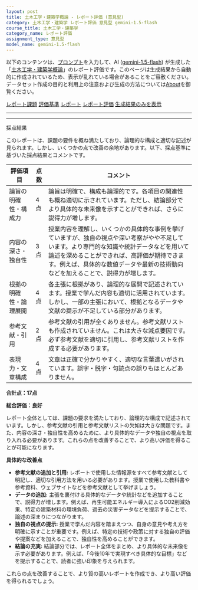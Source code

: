 ```yaml
---
layout: post
title: 土木工学・建築学概論 - レポート評価 (意見型)
category: 土木工学・建築学 レポート評価 意見型 gemini-1.5-flash
course_title: 土木工学・建築学
category_name: レポート評価
assignment_type: 意見型
model_name: gemini-1.5-flash
---
```


以下のコンテンツは、[プロンプト](http://127.0.0.1:8000/generated/土木工学・建築学/gemini-1.5-flash/prompt_レポート評価-意見型.md)を入力して、AI ([gemini-1.5-flash](contents/gemini-1.5-flash)) が生成した「[土木工学・建築学概論](/contents/土木工学・建築学/)」のレポート評価です。このページは生成結果から自動的に作成されているため、表示が乱れている場合があることをご容赦ください。
データセット作成の目的と利用上の注意および生成の方法については[About](/About)を御覧ください。

[レポート課題](../レポート課題-意見型)
[評価基準](../評価基準-意見型)
[レポート](../レポート-意見型)
[レポート評価](../レポート評価-意見型)
[生成結果のみを表示](http://127.0.0.1:8000/generated/土木工学・建築学/gemini-1.5-flash/レポート評価-意見型.md)
  

***
***
  
採点結果

このレポートは、課題の要件を概ね満たしており、論理的な構成と適切な記述が見られます。しかし、いくつかの点で改善の余地があります。以下、採点基準に基づいた採点結果とコメントです。


| 評価項目 | 点数 | コメント |
|---|---|---|
| 論旨の明確性・構成力 | 4点 | 論旨は明確で、構成も論理的です。各項目の関連性も概ね適切に示されています。ただし、結論部分でより具体的な未来像を示すことができれば、さらに説得力が増します。 |
| 内容の深さ・独自性 | 3点 | 授業内容を理解し、いくつかの具体的な事例を挙げていますが、独自の視点や深い考察がやや不足しています。より専門的な知識や統計データなどを用いて論述を深めることができれば、高評価が期待できます。例えば、具体的な数値データや最新の技術動向などを加えることで、説得力が増します。 |
| 根拠の明確性・論理展開 | 4点 | 各主張に根拠があり、論理的な展開で記述されています。授業で学んだ内容も適切に活用されています。しかし、一部の主張において、根拠となるデータや文献の提示が不足している部分があります。 |
| 参考文献・引用 | 2点 | 参考文献の引用が全くありません。参考文献リストも作成されていません。これは大きな減点要因です。必ず参考文献を適切に引用し、参考文献リストを作成する必要があります。 |
| 表現力・文章構成 | 4点 | 文章は正確で分かりやすく、適切な言葉遣いがされています。誤字・脱字・句読点の誤りもほとんどありません。 |


**合計点：17点**


**総合評価：良好**

レポート全体としては、課題の要求を満たしており、論理的な構成で記述されています。しかし、参考文献の引用と参考文献リストの欠如は大きな問題です。また、内容の深さ・独自性を高めるために、より具体的なデータや独自の視点を取り入れる必要があります。これらの点を改善することで、より高い評価を得ることが可能になります。


**具体的な改善点**

* **参考文献の追加と引用:**  レポートで使用した情報源をすべて参考文献として明記し、適切な引用方法を用いる必要があります。授業で使用した教科書や参考資料、ウェブサイトなどを参考文献として挙げましょう。
* **データの追加:**  主張を裏付ける具体的なデータや統計などを追加することで、説得力が増します。例えば、再生可能エネルギー導入によるCO2削減効果、特定の建築材料の環境負荷、過去の災害データなどを提示することで、論述の深まりにつながります。
* **独自の視点の提示:**  授業で学んだ内容を踏まえつつ、自身の意見や考え方を明確に示すことが重要です。例えば、特定の技術や政策に対する独自の評価や提案などを加えることで、独自性を高めることができます。
* **結論の充実:**  結論部分では、レポート全体をまとめ、より具体的な未来像を示す必要があります。例えば、「今後10年で実現すべき具体的な目標」などを提示することで、読者に強い印象を与えられます。


これらの点を改善することで、より質の高いレポートを作成でき、より高い評価を得られるでしょう。
